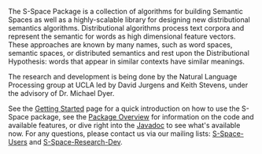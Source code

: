 The S-Space Package is a collection of algorithms for building Semantic Spaces
as well as a highly-scalable library for designing new distributional semantics
algorithms. Distributional algorithms process text corpora and represent the
semantic for words as high dimensional feature vectors. These approaches are
known by many names, such as word spaces, semantic spaces, or distributed
semantics and rest upon the Distributional Hypothesis: words that appear in
similar contexts have similar meanings.

The research and development is being done by the Natural Language Processing
group at UCLA led by David Jurgens and Keith Stevens, under the advisory of Dr.
Michael Dyer.

See the [Getting Started](/fozziethebeat/S-Space/wiki/GettingStarted) page for
a quick introduction on how to use the S-Space package, see the [Package
Overview](/fozziethebeat/S-Space/wiki/PackageLayout) for information on the
code and available features, or dive right into the
[Javadoc](http://fozziethebeat.github.com/S-Space/apidocs/) to see what's
available now.  For any questions, please contact us via our mailing lists:
[S-Space-Users][1] and [S-Space-Research-Dev][2].

  [1]:mailto:s-space-users@googlegroups.com
  [2]:mailto:s-space-research-dev@googlegroups.com
